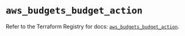 # `aws_budgets_budget_action`

Refer to the Terraform Registry for docs: [`aws_budgets_budget_action`](https://registry.terraform.io/providers/hashicorp/aws/4.54.0/docs/resources/budgets_budget_action).
